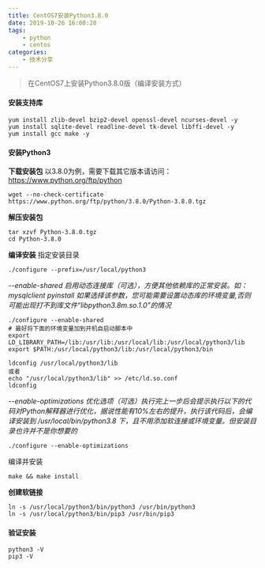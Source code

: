 ```yaml
---
title: CentOS7安装Python3.8.0
date: 2019-10-26 16:08:20
tags: 
    - python
    - centos
categories:
    - 技术分享
---
```


> 在CentOS7上安装Python3.8.0版（编译安装方式）

<!-- more -->

#### 安装支持库

```
yum install zlib-devel bzip2-devel openssl-devel ncurses-devel -y
yum install sqlite-devel readline-devel tk-devel libffi-devel -y
yum install gcc make -y
```

#### 安装Python3
**下载安装包**
以3.8.0为例，需要下载其它版本请访问：<https://www.python.org/ftp/python>
```
wget --no-check-certificate https://www.python.org/ftp/python/3.8.0/Python-3.8.0.tgz
```
**解压安装包**

```
tar xzvf Python-3.8.0.tgz
cd Python-3.8.0
```
**编译安装**
指定安装目录

```
./configure --prefix=/usr/local/python3
```
*--enable-shared 启用动态连接库（可选），方便其他依赖库的正常安装。如：mysqlclient pyinstall
如果选择该参数，您可能需要设置动态库的环境变量,否则可能出现打不到库文件“libpython3.8m.so.1.0”的情况*

```
./configure --enable-shared
# 最好将下面的环境变量加到开机自启动脚本中
export LD_LIBRARY_PATH=/lib:/usr/lib:/usr/local/lib:/usr/local/python3/lib
export $PATH:/usr/local/python3/lib:/usr/local/python3/bin

ldconfig /usr/local/python3/lib
或者
echo "/usr/local/python3/lib" >> /etc/ld.so.conf
ldconfig
```
*--enable-optimizations 优化选项（可选）执行完上一步后会提示执行以下的代码对Python解释器进行优化，据说性能有10%左右的提升，执行该代码后，会编译安装到 /usr/local/bin/python3.8 下，且不用添加软连接或环境变量。但安装目录也许并不是你想要的*

```
./configure --enable-optimizations
```
编译并安装
```
make && make install
```
**创建软链接**

```
ln -s /usr/local/python3/bin/python3 /usr/bin/python3
ln -s /usr/local/python3/bin/pip3 /usr/bin/pip3
```

#### 验证安装
```
python3 -V
pip3 -V
```

